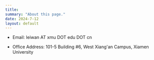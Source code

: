 ```yaml
---
title: 
summary: "About this page."
date: 2024-7-12
layout: default
---
```


* Email: leiwan AT xmu DOT edu DOT cn

* Office Address: 101-5 Building #6, West Xiang'an Campus, Xiamen University
